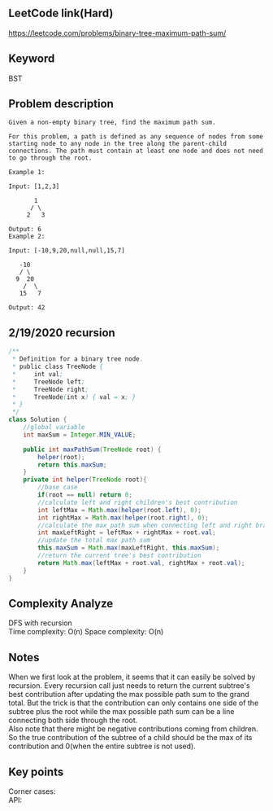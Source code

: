 ## LeetCode link(Hard)
https://leetcode.com/problems/binary-tree-maximum-path-sum/

## Keyword
BST

## Problem description
```
Given a non-empty binary tree, find the maximum path sum.

For this problem, a path is defined as any sequence of nodes from some starting node to any node in the tree along the parent-child connections. The path must contain at least one node and does not need to go through the root.

Example 1:

Input: [1,2,3]

       1
      / \
     2   3

Output: 6
Example 2:

Input: [-10,9,20,null,null,15,7]

   -10
   / \
  9  20
    /  \
   15   7

Output: 42
```
## 2/19/2020 recursion

```java
/**
 * Definition for a binary tree node.
 * public class TreeNode {
 *     int val;
 *     TreeNode left;
 *     TreeNode right;
 *     TreeNode(int x) { val = x; }
 * }
 */
class Solution {
    //global variable
    int maxSum = Integer.MIN_VALUE;

    public int maxPathSum(TreeNode root) {
        helper(root);
        return this.maxSum;
    }
    private int helper(TreeNode root){
        //base case
        if(root == null) return 0;
        //calculate left and right children's best contribution
        int leftMax = Math.max(helper(root.left), 0);
        int rightMax = Math.max(helper(root.right), 0);
        //calculate the max path sum when connecting left and right branch through node
        int maxLeftRight = leftMax + rightMax + root.val;
        //update the total max path sum
        this.maxSum = Math.max(maxLeftRight, this.maxSum);
        //return the current tree's best contribution
        return Math.max(leftMax + root.val, rightMax + root.val);
    }
}
```

## Complexity Analyze
DFS with recursion\
Time complexity: O(n)
Space complexity: O(n)

## Notes
When we first look at the problem, it seems that it can easily be solved by recursion. Every recursion call just needs to return the current subtree's best contribution after updating the max possible path sum to the grand total. But the trick is that the contribution can only contains one side of the subtree plus the root while the max possible path sum can be a line connecting both side through the root.\
Also note that there might be negative contributions coming from children. So the true contribution of the subtree of a child should be the max of its contribution and 0(when the entire subtree is not used).

## Key points
Corner cases: \
API: 
